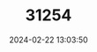 ---
title: "31254"
category: "Calocedrus formosana"
draft: false
date: 2024-02-22 13:03:50
languages:
  Chinese: ["Taiwan Cui Bai", "台湾翠柏"]
  English: ["Taiwan Incense-Cedar"]
---